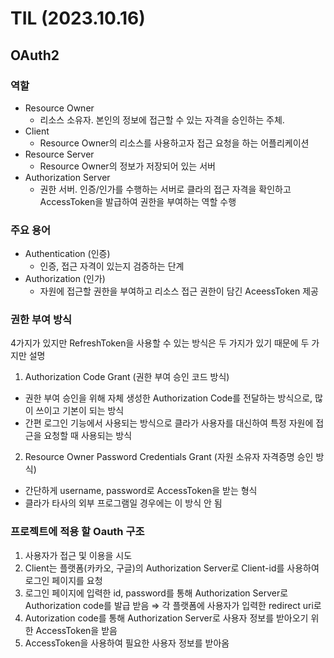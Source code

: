 # TIL (2023.10.16)

## OAuth2

### 역할

- Resource Owner
    - 리소스 소유자. 본인의 정보에 접근할 수 있는 자격을 승인하는 주체.
- Client
    - Resource Owner의 리소스를 사용하고자 접근 요청을 하는 어플리케이션
- Resource Server
    - Resource Owner의 정보가 저장되어 있는 서버
- Authorization Server
    - 권한 서버. 인증/인가를 수행하는 서버로 클라의 접근 자격을 확인하고 AccessToken을 발급하여 권한을 부여하는 역할 수행

### 주요 용어

- Authentication (인증)
    - 인증, 접근 자격이 있는지 검증하는 단계
- Authorization (인가)
    - 자원에 접근할 권한을 부여하고 리소스 접근 권한이 담긴 AceessToken 제공

### 권한 부여 방식

4가지가 있지만 RefreshToken을 사용할 수 있는 방식은 두 가지가 있기 때문에 두 가지만 설명

1. Authorization Code Grant (권한 부여 승인 코드 방식)
- 권한 부여 승인을 위해 자체 생성한 Authorization Code를 전달하는 방식으로, 많이 쓰이고 기본이 되는 방식
- 간편 로그인 기능에서 사용되는 방식으로 클라가 사용자를 대신하여 특정 자원에 접근을 요청할 때 사용되는 방식
    
    
2. Resource Owner Password Credentials Grant (자원 소유자 자격증명 승인 방식)
- 간단하게 username, password로 AccessToken을 받는 형식
- 클라가 타사의 외부 프로그램일 경우에는 이 방식 안 됨

### 프로젝트에 적용 할 Oauth 구조


1. 사용자가 접근 및 이용을 시도
2. Client는 플랫폼(카카오, 구글)의 Authorization Server로 Client-id를 사용하여 로그인 페이지를 요청
3. 로그인 페이지에 입력한 id, password를 통해 Authorization Server로 Authorization code를 발급 받음
⇒ 각 플랫폼에 사용자가 입력한 redirect uri로
4. Autorization code를 통해 Authorization Server로 사용자 정보를 받아오기 위한 AccessToken을 받음
5. AccessToken을 사용하여 필요한 사용자 정보를 받아옴